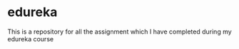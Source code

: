 # edureka
This is a repository for all the assignment which I have completed during my edureka course
